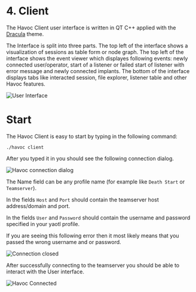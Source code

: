 # 4. Client

The Havoc Client user interface is written in QT C++ applied with the [Dracula](https://draculatheme.com/) theme. 

The Interface is split into three parts. The top left of the interface shows a visualization of sessions as table form or node graph. The top left of the interface shows the event viewer which displayes following events: newly connected user/operator, start of a listener or failed start of listener with error message and newly connected implants. The bottom of the interface displays tabs like interacted session, file explorer, listener table and other Havoc features. 

![User Interface](/images/preview.png)

# Start 
The Havoc Client is easy to start by typing in the following command:
```
./havoc client
```
After you typed it in you should see the following connection dialog. 

![Havoc connection dialog](/images/assets/HavocConnectionDialog.png)

The Name field can be any profile name (for example like `Death Start` or `Teamserver`).

In the fields `Host` and `Port` should contain the teamserver host address/domain and port. 

In the fields `User` and `Password` should contain the username and password specified in your yaotl 
profile. 

If you are seeing this following error then it most likely means that you passed the wrong username and or password. 

![Connection closed](/images/assets/HavocConnectionClosed.png)

After successfully connecting to the teamserver you should be able to interact with the User interface. 

![Havoc Connected](/images/assets/HavocConnected.png)